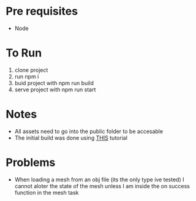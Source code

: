 
# Pre requisites
- Node

# To Run
1. clone project
2. run npm i
3. buid project with npm run build
4. serve project with npm run start

# Notes
- All assets need to go into the public folder to be accesable
- The initial build was done using [THIS](https://doc.babylonjs.com/guidedLearning/createAGame/gettingSetUp) tutorial

# Problems
- When loading a mesh from an obj file (its the only type ive tested) I cannot aloter the state of the mesh unless I am inside the on success function in the mesh task
